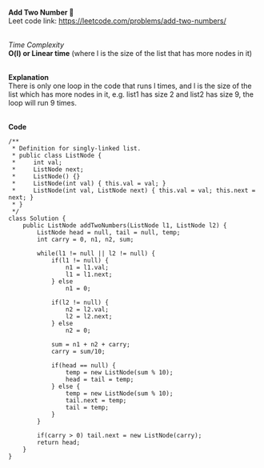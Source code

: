**Add Two Number 📯** <br>
Leet code link: https://leetcode.com/problems/add-two-numbers/ <br><br>

*Time Complexity*<br>
**O(l) or Linear time** (where l is the size of the list that has more nodes in it) <br><br>

**Explanation**<br>
There is only one loop in the code that runs l times, and l is the size of the list which has more nodes in it, e.g. list1 has size 2 and list2 has size 9, the loop
will run 9 times. <br><br>

**Code**
```
/**
 * Definition for singly-linked list.
 * public class ListNode {
 *     int val;
 *     ListNode next;
 *     ListNode() {}
 *     ListNode(int val) { this.val = val; }
 *     ListNode(int val, ListNode next) { this.val = val; this.next = next; }
 * }
 */
class Solution {
    public ListNode addTwoNumbers(ListNode l1, ListNode l2) {
        ListNode head = null, tail = null, temp;
        int carry = 0, n1, n2, sum;
        
        while(l1 != null || l2 != null) {
            if(l1 != null) {
                n1 = l1.val;
                l1 = l1.next;
            } else 
                n1 = 0;
            
            if(l2 != null) {
                n2 = l2.val;
                l2 = l2.next;
            } else
                n2 = 0;
            
            sum = n1 + n2 + carry;
            carry = sum/10;
            
            if(head == null) {
                temp = new ListNode(sum % 10);
                head = tail = temp;
            } else {
                temp = new ListNode(sum % 10);
                tail.next = temp;
                tail = temp;
            }
        }
        
        if(carry > 0) tail.next = new ListNode(carry);
        return head;
    }
}
```
